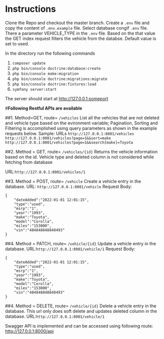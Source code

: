 # Instructions

Clone the Repo and checkout the master branch.
Create a ```.env``` file and copy the content of ```.env.example``` file. Select database congif ```.env``` file.
There a parameter VEHICLE_TYPE in the ```.env``` file. Based on the that value the GET index request filters the vehicle from the databse.
Default value is set to used.



In the directory run the following commands
1. ```composer update```
2. ```php bin/console doctrine:database:create```
3. ```php bin/console make:migration```
4. ```php bin/console doctrine:migrations:migrate```
5. ```php bin/console doctrine:fixtures:load```
6. ```symfony server:start```


The server should start at http://127.0.0.1:someport


#**Following Restful APIs are available**

##1. Method=GET, route= ```/vehicles```
List all the vehicles that are not deleted and vehicle type based on the evironment variable;
Pagination, Sorting and Filtering is accomplished using query parameters as shown in the example requests below.
Sample: URLs
```http://127.0.0.1:8001/vehicles```
```http://127.0.0.1:8001/vehicles?page=1&&sort=make```
```http://127.0.0.1:8001/vehicles?page=1&&search[make]=Toyota```

##2. Method = GET, route= ```/vehicles/{id}```
Returns the vehicle information based on the id. Vehicle type and deleted column is not considered while fetching from database 

URL:```http://127.0.0.1:8001/vehicles/1```


##3. Method = POST, route= ```/vehicle```
Create a vehicle entry in the database.
URL: ```http://127.0.0.1:8001/vehicle```
Request Body:
```
{
    "dateAdded":"2022-01-01 12:01:15",
    "type":"used",
    "msrp":"1",
    "year":"1993",
    "make":"Toyota",
    "model":"Corolla",
    "miles":"153000",
    "vin":"484848848848493"
}
```

##4. Method = PATCH, route= ```/vehicle/{id}```
Update a vehicle entry in the database.
URL:```http://127.0.0.1:8001/vehicle/1```
Request Body:
```
{
    "dateAdded":"2022-01-01 12:01:15",
    "type":"used",
    "msrp":"1",
    "year":"1993",
    "make":"Toyota",
    "model":"Corolla",
    "miles":"153000",
    "vin":"484848848848493"
}
```

##4. Method = DELETE, route= ```/vehicle/{id}```
Delete a vehicle entry in the database. This url only does soft delete and updates deleted column in the database.
URL:```http://127.0.0.1:8001/vehicle/1```


Swagger API is implemented and can be accessed using following route: http://127.0.0.1:8000/api
